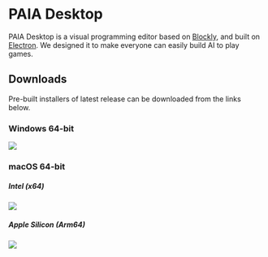 # PAIA Desktop

PAIA Desktop is a visual programming editor based on [Blockly](https://github.com/google/blockly), and built on [Electron](https://github.com/electron/electron). We designed it to make everyone can easily build AI to play games.

## Downloads

Pre-built installers of latest release can be downloaded from the links below.

### Windows 64-bit

[![](https://img.shields.io/badge/EXE%20Installer-v3.0.0-blue)](https://github.com/PAIA-Playful-AI-Arena/Paia-Desktop/releases/download/v3.0.0/PAIA.Desktop-3.0.0.Setup.exe)

### macOS 64-bit

##### Intel (x64)

[![](https://img.shields.io/badge/DMG%20Installer-v3.0.0-red)](https://github.com/PAIA-Playful-AI-Arena/Paia-Desktop/releases/download/v3.0.0/PAIA.Desktop-3.0.0-x64.dmg)

##### Apple Silicon (Arm64)

[![](https://img.shields.io/badge/DMG%20Installer-v3.0.0-red)](https://github.com/PAIA-Playful-AI-Arena/Paia-Desktop/releases/download/v3.0.0/PAIA.Desktop-3.0.0-arm64.dmg)